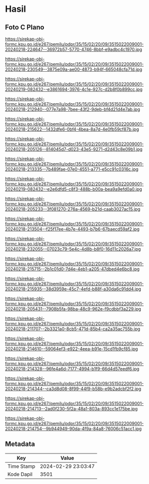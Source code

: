# Hasil

## Foto C Plano

https://sirekap-obj-formc.kpu.go.id/e267/pemilu/pdpr/35/15/02/20/09/3515022009001-20240218-224647--36972b57-5770-4746-8bbf-e9adbc4c1970.jpg

https://sirekap-obj-formc.kpu.go.id/e267/pemilu/pdpr/35/15/02/20/09/3515022009001-20240218-230549--3875e09a-ae00-4873-b94f-665048cfa71d.jpg

https://sirekap-obj-formc.kpu.go.id/e267/pemilu/pdpr/35/15/02/20/09/3515022009001-20240219-082432--e3861694-3976-4c1e-927c-d2b8f0b899cc.jpg

https://sirekap-obj-formc.kpu.go.id/e267/pemilu/pdpr/35/15/02/20/09/3515022009001-20240218-212940--077e7a98-7bee-43f2-9deb-bf4d21d4e7ab.jpg

https://sirekap-obj-formc.kpu.go.id/e267/pemilu/pdpr/35/15/02/20/09/3515022009001-20240218-215622--1432dfe6-0bf4-4bea-8a7d-4e0fb59cf87b.jpg

https://sirekap-obj-formc.kpu.go.id/e267/pemilu/pdpr/35/15/02/20/09/3515022009001-20240218-205126--814045d7-d023-43e5-9271-d2d43c8e09b1.jpg

https://sirekap-obj-formc.kpu.go.id/e267/pemilu/pdpr/35/15/02/20/09/3515022009001-20240218-213335--7b489fae-07e0-4551-a771-e5cc91c0316c.jpg

https://sirekap-obj-formc.kpu.go.id/e267/pemilu/pdpr/35/15/02/20/09/3515022009001-20240219-082432--e2e6dfd5-c8f3-488b-b00a-bea9a9efd0a0.jpg

https://sirekap-obj-formc.kpu.go.id/e267/pemilu/pdpr/35/15/02/20/09/3515022009001-20240218-205233--3f081270-276a-4569-b21d-caab3027ac15.jpg

https://sirekap-obj-formc.kpu.go.id/e267/pemilu/pdpr/35/15/02/20/09/3515022009001-20240218-213504--f25f17ee-4b7e-4493-b7b6-67baecd59af2.jpg

https://sirekap-obj-formc.kpu.go.id/e267/pemilu/pdpr/35/15/02/20/09/3515022009001-20240218-232055--07023c79-5e4c-4d8b-b8f0-16d11c2026a7.jpg

https://sirekap-obj-formc.kpu.go.id/e267/pemilu/pdpr/35/15/02/20/09/3515022009001-20240218-215715--2b1c01d0-7d4e-4eb1-a205-47dbed4e6bc8.jpg

https://sirekap-obj-formc.kpu.go.id/e267/pemilu/pdpr/35/15/02/20/09/3515022009001-20240218-215935--38d3959e-45c7-4efd-b88f-a30da6c91dd4.jpg

https://sirekap-obj-formc.kpu.go.id/e267/pemilu/pdpr/35/15/02/20/09/3515022009001-20240218-205431--7908b5fa-98ba-48c9-962e-f9cdbbf3a229.jpg

https://sirekap-obj-formc.kpu.go.id/e267/pemilu/pdpr/35/15/02/20/09/3515022009001-20240218-211707--2b3321a0-8cb5-471d-85b4-ca2a35ac755b.jpg

https://sirekap-obj-formc.kpu.go.id/e267/pemilu/pdpr/35/15/02/20/09/3515022009001-20240218-214610--59064ef3-e922-4eea-b91e-15cd1fb9cf85.jpg

https://sirekap-obj-formc.kpu.go.id/e267/pemilu/pdpr/35/15/02/20/09/3515022009001-20240218-214328--96fe4a6d-7177-4994-b1f9-66d4d57eedf6.jpg

https://sirekap-obj-formc.kpu.go.id/e267/pemilu/pdpr/35/15/02/20/09/3515022009001-20240218-214344--ca3d8d08-8f99-44f9-b58b-e9b2adcbf2f2.jpg

https://sirekap-obj-formc.kpu.go.id/e267/pemilu/pdpr/35/15/02/20/09/3515022009001-20240218-214713--2ad0f230-5f2a-48a1-803a-893cc1e175be.jpg

https://sirekap-obj-formc.kpu.go.id/e267/pemilu/pdpr/35/15/02/20/09/3515022009001-20240218-214754--9b944949-90da-4f9a-84a8-76006c51acc1.jpg


## Metadata

| Key        | Value               |
| ---------- | ------------------- |
| Time Stamp | 2024-02-29 23:03:47 |
| Kode Dapil | 3501                |



